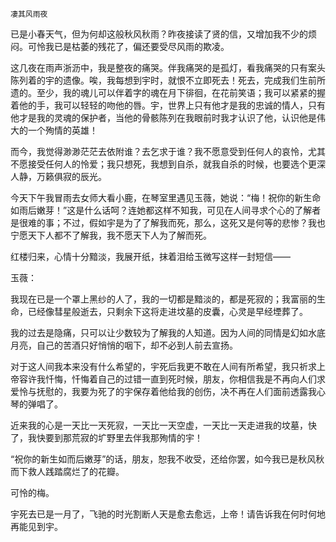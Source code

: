     凄其风雨夜 

   已是小春天气，但为何却这般秋风秋雨？昨夜接读了贤的信，又增加我不少的烦闷。可怜我已是枯萎的残花了，偏还要受尽风雨的欺凌。

   这几夜在雨声浙沥中，我是整夜的痛哭。伴我痛哭的是孤灯，看我痛哭的只有案头陈列着的宇的遗像。唉，我每想到宇时，就恨不立即死去！死去，完成我们生前所遗的。至少，我的魂儿可以伴着字的魂在月下徘徊，在花前笑语；我可以紧紧的握着他的手，我可以轻轻的吻他的唇。宇，世界上只有他才是我的忠诚的情人，只有他才是我的灵魂的保护者，当他的骨骸陈列在我眼前时我才认识了他，认识他是伟大的一个殉情的英雄！

   而今，我觉得渺渺茫茫去依附谁？去乞求于谁？我不愿意受到任何人的哀怜，尤其不愿接受任何人的怜爱；我只想死，我想到自杀，就我自杀的时候，也要选个更深人静，万籁俱寂的辰光。

   今天下午我冒雨去女师大看小鹿，在琴室里遇见玉薇，她说：“梅！祝你的新生命如雨后嫩芽！”这是什么话呵？连她都这样不知我，可见在人间寻求个心的了解者是很难的事；不过，假如宇是为了了解我而死，那么，这死又是何等的悲惨？我也宁愿天下人都不了解我，我不愿天下人为了解而死。

   红楼归来，心情十分黯淡，我展开纸，抹着泪给玉微写这样一封短信——

   玉薇：

   我现在已是一个罩上黑纱的人了，我的一切都是黯淡的，都是死寂的；我富丽的生命，已经像彗星般逝去，只剩余下这将走进坟墓的皮囊，心灵是早经堙葬了。

   我的过去是隐痛，只可以让少数较为了解我的人知道。因为人间的同情是幻如水底月亮，自己的苦酒只好悄悄的咽下，却不必到人前去宣扬。

   对于这人间我本来没有什么希望的，宇死后我更不敢在人间有所希望，我只祈求上帝容许我忏悔，忏悔着自己的过错一直到死时候，朋友，你相信我是不再向人们求爱怜与抚慰的，我要为死了的宇保存着他给我的创伤，决不再在人们面前透露我心琴的弹唱了。

   近来我的心是一天比一天死寂，一天比一天空虚，一天比一天走进我的坟墓，快了，我快要到那荒寂的圹野里去伴我那殉情的宇！

   “祝你的新生如而后嫩芽”的话，朋友，恕我不收受，还给你罢，如今我已是秋风秋而下救人践踏腐烂了的花瓣。

   可怜的梅。

   宇死去已是一月了，飞驰的时光割断人天是愈去愈远，上帝！请告诉我在何时何地再能见到宇。

